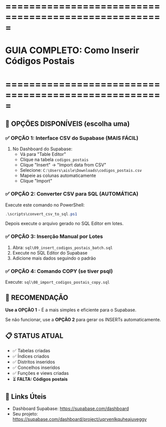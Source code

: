 # =====================================================

# GUIA COMPLETO: Como Inserir Códigos Postais

# =====================================================

## 🎯 OPÇÕES DISPONÍVEIS (escolha uma)

### ✅ OPÇÃO 1: Interface CSV do Supabase (MAIS FÁCIL)

1. No Dashboard do Supabase:
   - Vá para "Table Editor"
   - Clique na tabela `codigos_postais`
   - Clique "Insert" → "Import data from CSV"
   - Selecione: `C:\Users\aisle\Downloads\codigos_postais.csv`
   - Mapeie as colunas automaticamente
   - Clique "Import"

### ✅ OPÇÃO 2: Converter CSV para SQL (AUTOMÁTICA)

Execute este comando no PowerShell:

```powershell
.\scripts\convert_csv_to_sql.ps1
```

Depois execute o arquivo gerado no SQL Editor em lotes.

### ✅ OPÇÃO 3: Inserção Manual por Lotes

1. Abra: `sql\09_insert_codigos_postais_batch.sql`
2. Execute no SQL Editor do Supabase
3. Adicione mais dados seguindo o padrão

### ✅ OPÇÃO 4: Comando COPY (se tiver psql)

Execute: `sql\08_import_codigos_postais_copy.sql`

## 🚀 RECOMENDAÇÃO

**Use a OPÇÃO 1** - É a mais simples e eficiente para o Supabase.

Se não funcionar, use a **OPÇÃO 2** para gerar os INSERTs automaticamente.

## 📋 STATUS ATUAL

- ✅ Tabelas criadas
- ✅ Índices criados
- ✅ Distritos inseridos
- ✅ Concelhos inseridos
- ✅ Funções e views criadas
- ⏳ **FALTA: Códigos postais**

## 🔗 Links Úteis

- Dashboard Supabase: https://supabase.com/dashboard
- Seu projeto: https://supabase.com/dashboard/project/uqrvenlkquheajuveggv
